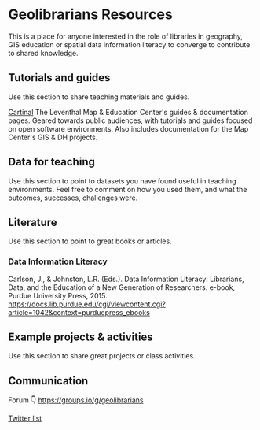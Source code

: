 # Geolibrarians Resources

This is a place for anyone interested in the role of libraries in geography, GIS education or spatial data information literacy to converge to contribute to shared knowledge.  


## Tutorials and guides

Use this section to share teaching materials and guides.

[Cartinal](https://geoservices.leventhalmap.org/cartinal/ "Cartinal")
The Leventhal Map & Education Center's guides & documentation pages. Geared towards public audiences, with tutorials and guides focused on open software environments. Also includes documentation for the Map Center's GIS & DH projects.


## Data for teaching

Use this section to point to datasets you have found useful in teaching environments. Feel free to comment on how you used them, and what the outcomes, successes, challenges were.


## Literature 

Use this section to point to great books or articles.

### Data Information Literacy
Carlson, J., & Johnston, L.R. (Eds.). Data Information Literacy: Librarians, Data, and the Education of a New Generation of Researchers. e-book, Purdue University Press, 2015. https://docs.lib.purdue.edu/cgi/viewcontent.cgi?article=1042&context=purduepress_ebooks


## Example projects & activities

Use this section to share great projects or class activities.

## Communication

Forum 👇
https://groups.io/g/geolibrarians

[Twitter list](https://twitter.com/i/lists/1301804164318662656?s=20 "Twitter list")
